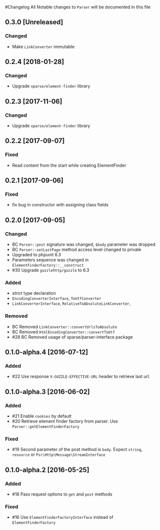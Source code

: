 #Changelog
All Notable changes to `Parser` will be documented in this file

## 0.3.0 [Unreleased]
### Changed
- Make `LinkConverter` immutable

## 0.2.4 [2018-01-28]

### Changed
- Upgrade `xparse/element-finder` library 


## 0.2.3 [2017-11-06]

### Changed
- Upgrade `xparse/element-finder` library 

## 0.2.2 [2017-09-07]

### Fixed
- Read content from the start while creating ElementFinder

## 0.2.1 [2017-09-06]

### Fixed
- fix bug in constructor with assigning class fields

## 0.2.0 [2017-09-05]

### Changed
- BC `Parser::post` signature was changed, `$body` parameter was dropped
- BC `Parser::setLastPage` method access level changed to private
- Upgraded to phpunit 6.3
- Parameters sequence was changed in `ElementFinderFactory::__construct`
- #30 Upgrade `guzzlehttp/guzzle` to 6.3

### Added
- strict type declaration
- `EncodingConverterInterface`, `ToUtfConverter` 
- `LinkConverterInterface`, `RelativeToAbsoluteLinkConverter`, 

### Removed
- BC Removed `LinkConverter::convertUrlsToAbsolute`
- BC Removed `HtmlEncodingConverter::convertToUtf`
- #28 BC Removed usage of xparse/parser-interface package

## 0.1.0-alpha.4 [2016-07-12]

### Added
- #22 Use response `X-GUZZLE-EFFECTIVE-URL` header to retrieve last url.    

## 0.1.0-alpha.3 [2016-06-02]

### Added
- #21 Enable `cookies` by default
- #20 Retrieve element finder factory from parser. Use `Parser::getElementFinderFactory`

### Fixed
- #19 Second parameter of the post method is `body`. Expect `string`, `resource` or `Psr\Http\Message\StreamInterface`

## 0.1.0-alpha.2 [2016-05-25]

### Added
- #18 Pass request options to `get` and `post` methods

### Fixed
- #16 Use `ElementFinderFactoryInterface` instead of `ElementFinderFactory`
